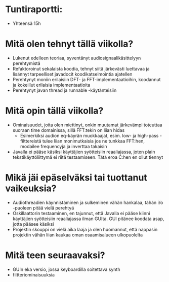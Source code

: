 # Tuntiraportti:
- Yhteensä 15h

# Mitä olen tehnyt tällä viikolla?
- Lukenut edelleen teoriaa, syventänyt audiosignaalikäsittelyyn perehtymistä 
- Refaktoroinut sekalaista koodia, tehnyt siitä järkevästi luettavaa ja lisännyt tarpeelliset javadocit koodikatselmointia ajatellen
- Perehtynyt moniin erilaisiin DFT- ja FFT-implementaatioihin, koodannut ja kokeillut erilaisia implementaatioita
- Perehtynyt javan thread ja runnable -käytänteisiin

# Mitä opin tällä viikolla?
- Ominaisuudet, joita olen miettinyt, onkin muutamat järkevämpi toteuttaa suoraan time domainissa, sillä FFT:tekin on liian hidas
    - Esimerkiksi audion eq-käyrän muokkaajat, esim. low- ja high-pass -filttereistä tulee liian monimutkaisia jos ne tunkkaa FFT:hen, modailee frequencyja ja inverttaa takaisin
- Javalla ei pääse käsiksi käyttäjien syötteisiin reaaliajassa, joten plain tekstikäyttöliittymä ei riitä testaamiseen. Tätä eroa C:hen en ollut tiennyt

# Mikä jäi epäselväksi tai tuottanut vaikeuksia?
- Audiothreadien käynnistäminen ja sulkeminen vähän hankalaa, tähän i/o -puoleen pitää vielä perehtyä
- Oskillaattorin testaaminen, en tajunnut, että Javalla ei pääse kiinni käyttäjien syötteisiin reaaliajassa ilman GUIta. GUI pitänee koodata asap, jotta pääsee käsiksi 
- Projektin skouppi on vielä aika laaja ja olen huomannut, että nappasin projektin vähän liian kaukaa oman osaamisalueen ulkopuolelta

# Mitä teen seuraavaksi?
- GUIn eka versio, jossa keyboardilla soitettava synth
- filtteriominaisuuksia 
